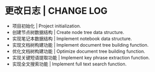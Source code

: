 # 更改日志 | CHANGE LOG

- 项目初始化 | Project initialization.
- 创建节点树数据结构 | Create node tree data structure.
- 实现笔记本数据结构 | Implement notebook data structure.
- 实现文档树构建功能 | Implement document tree building function.
- 优化文档树构建功能 | Optimize document tree building function.
- 实现关键短语提取功能 | Implement key phrase extraction function.
- 实现全文搜索功能 | Implement full text search function.
